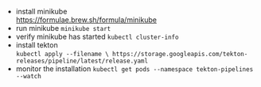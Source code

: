 - install minikube  
https://formulae.brew.sh/formula/minikube
- run minikube
    `minikube start`
- verify minikube has started
    `kubectl cluster-info`
- install tekton    
    `kubectl apply --filename \
https://storage.googleapis.com/tekton-releases/pipeline/latest/release.yaml`
- monitor the installation
    `kubectl get pods --namespace tekton-pipelines --watch`

